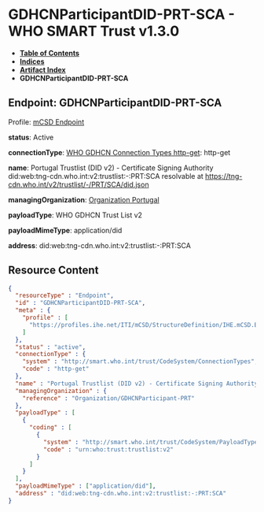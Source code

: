 # GDHCNParticipantDID-PRT-SCA - WHO SMART Trust v1.3.0

* [**Table of Contents**](toc.md)
* [**Indices**](indices.md)
* [**Artifact Index**](artifacts.md)
* **GDHCNParticipantDID-PRT-SCA**

## Endpoint: GDHCNParticipantDID-PRT-SCA

Profile: [mCSD Endpoint](https://profiles.ihe.net/ITI/mCSD/4.0.0/StructureDefinition-IHE.mCSD.Endpoint.html)

**status**: Active

**connectionType**: [WHO GDHCN Connection Types http-get](CodeSystem-ConnectionTypes.md#ConnectionTypes-http-get): http-get

**name**: Portugal Trustlist (DID v2) - Certificate Signing Authority did:web:tng-cdn.who.int:v2:trustlist:-:PRT:SCA resolvable at https://tng-cdn.who.int/v2/trustlist/-/PRT/SCA/did.json

**managingOrganization**: [Organization Portugal](Organization-GDHCNParticipant-PRT.md)

**payloadType**: WHO GDHCN Trust List v2

**payloadMimeType**: application/did

**address**: did:web:tng-cdn.who.int:v2:trustlist:-:PRT:SCA



## Resource Content

```json
{
  "resourceType" : "Endpoint",
  "id" : "GDHCNParticipantDID-PRT-SCA",
  "meta" : {
    "profile" : [
      "https://profiles.ihe.net/ITI/mCSD/StructureDefinition/IHE.mCSD.Endpoint"
    ]
  },
  "status" : "active",
  "connectionType" : {
    "system" : "http://smart.who.int/trust/CodeSystem/ConnectionTypes",
    "code" : "http-get"
  },
  "name" : "Portugal Trustlist (DID v2) - Certificate Signing Authority\ndid:web:tng-cdn.who.int:v2:trustlist:-:PRT:SCA\nresolvable at https://tng-cdn.who.int/v2/trustlist/-/PRT/SCA/did.json",
  "managingOrganization" : {
    "reference" : "Organization/GDHCNParticipant-PRT"
  },
  "payloadType" : [
    {
      "coding" : [
        {
          "system" : "http://smart.who.int/trust/CodeSystem/PayloadTypes",
          "code" : "urn:who:trust:trustlist:v2"
        }
      ]
    }
  ],
  "payloadMimeType" : ["application/did"],
  "address" : "did:web:tng-cdn.who.int:v2:trustlist:-:PRT:SCA"
}

```
